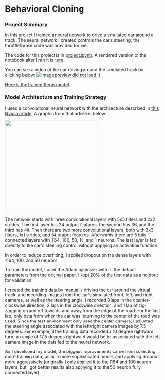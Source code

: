# **Behavioral Cloning** 

### Project Summary
In this project I trained a neural network to drive a simulated car around a track. The neural network I created
controls the car's steering; the throttle/brake code was provided for me.

The code for this project is in [project.ipynb](project.ipynb). A rendered version of the notebook after I ran it is [here](http://htmlpreview.github.io/?https://github.com/kerrickstaley/CarND-Behavioral-Cloning-P3/blob/master/project_rendered.html).

You can see a video of the car driving around the simulated track by clicking below:
[![image preview did not load :(](https://img.youtube.com/vi/0oLjrkQsq6o/0.jpg)](https://www.youtube.com/watch?v=0oLjrkQsq6o)

[Here is the trained Keras model](https://github.com/kerrickstaley/CarND-Behavioral-Cloning-P3/raw/master/model.h5).

### Model Architecture and Training Strategy

I used a convolutional neural network with the architecture described in
[this Nvidia article](https://devblogs.nvidia.com/parallelforall/deep-learning-self-driving-cars/). A graphic from that
article is below:

<img src="https://devblogs.nvidia.com/parallelforall/wp-content/uploads/2016/08/cnn-architecture.png" width="300">

The network starts with three convolutional layers with 5x5 filters and 2x2 strides. The first layer has 24 output features,
the second has 36, and the third has 48. Then there are two more convolutional layers, both with 3x3 filters,
1x1 strides, and 64 output features. Afterwards there are 5 fully connected layers with 1164, 100, 50, 10, and 1
neurons. The last layer is fed directly to the car's steering control without applying an activation function.

In order to reduce overfitting, I applied dropout on the dense layers with 1164, 100, and 50 neurons.

To train the model, I used the Adam optimizer with all the default parameters from the
[original paper](https://arxiv.org/abs/1412.6980v8). I kept 20% of the test data as a holdout for validation.

I created the training data by manually driving the car around the virtual track, and recording images from the
car's simulated front, left, and right cameras, as well as the steering angle. I recorded 3 laps in the
counter-clockwise direction, 2 laps in the clockwise direction, and 1 lap of zig-zagging on and off towards and away
from the edge of the road. For the last lap, only data from when the car was returning to the center of the road was
used. Since the test environment only uses the center camera, I adjusted the steering angle associated with the
left/right camera images by 7.5 degrees. For example, if the training data recorded a 10 degree rightward turn, an angle
of 17.5 degrees rightward would be be associated with the left camera image in the data fed to the neural network.

As I developed my model, the biggest improvements came from collecting more training data, using a more sophisticated
model, and applying dropout more aggressively (originally I only applied it to the 1164 and 100 neuron layers, but I
got better results also applying it to the 50 neuron fully connected layer).
